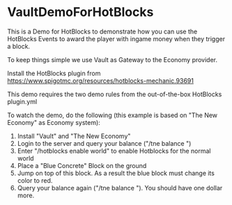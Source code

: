 # VaultDemoForHotBlocks
This is a Demo for HotBlocks to demonstrate how you can use the HotBlocks Events to award the player with ingame money when they trigger a block.

To keep things simple we use Vault as Gateway to the Economy provider.

Install the HotBlocks plugin from https://www.spigotmc.org/resources/hotblocks-mechanic.93691

This demo requires the two demo rules from the out-of-the-box HotBlocks plugin.yml

To watch the demo, do the following (this example is based on "The New Economy" as Economy system):
1. Install "Vault" and "The New Economy"
2. Login to the server and query your balance ("/tne balance <playername>")
3. Enter "/hotblocks enable world" to enable Hotblocks for the normal world
4. Place a "Blue Concrete" Block on the ground
5. Jump on top of this block. As a result the blue block must change its color to red.
6. Query your balance again ("/tne balance <playername>"). You should have one dollar more.
